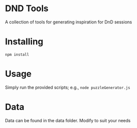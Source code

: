 # DND Tools
A collection of tools for generating inspiration for DnD sessions

# Installing
`npm install`

# Usage
Simply run the provided scripts; e.g., `node puzzleGenerator.js`

# Data
Data can be found in the data folder. Modify to suit your needs
